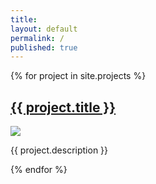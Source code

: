 ```yaml
---
title:
layout: default
permalink: /
published: true
---
```



<div class="ProjectContainer">
  <div class="gallery">

  {% for project in site.projects %}

  <div class="galleryItem">
    <a href="{{ project.url | prepend: site.baseurl | prepend: site.url }}">
      <span>
        <h2>{{ project.title }}</h2>
      </span>
    </a>
    <a href="{{ project.url | prepend: site.baseurl | prepend: site.url }}">
      <img src="{{ project.images.main | prepend: '/assets/images/' | relative_url }}">
    </a>
    <p>{{ project.description }}</p>
  </div>

  {% endfor %}

  </div>
</div>
